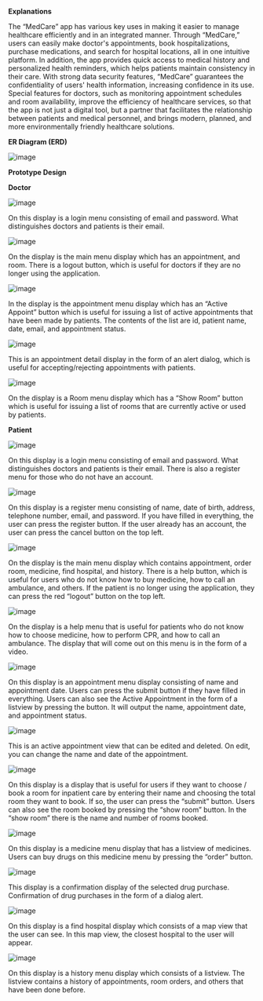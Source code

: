 **Explanations**

The “MedCare” app has various key uses in making it easier to manage healthcare efficiently and in an integrated manner. Through “MedCare,” users can easily make doctor's appointments, book hospitalizations, purchase medications, and search for hospital locations, all in one intuitive platform. In addition, the app provides quick access to medical history and personalized health reminders, which helps patients maintain consistency in their care. With strong data security features, “MedCare” guarantees the confidentiality of users' health information, increasing confidence in its use. Special features for doctors, such as monitoring appointment schedules and room availability, improve the efficiency of healthcare services, so that the app is not just a digital tool, but a partner that facilitates the relationship between patients and medical personnel, and brings modern, planned, and more environmentally friendly healthcare solutions.

**ER Diagram (ERD)**

![image](https://github.com/user-attachments/assets/9c1f8480-ce58-451e-b0e4-3af9e283bfd2)

**Prototype Design**

**Doctor**

![image](https://github.com/user-attachments/assets/99f7b985-334a-4d63-8e42-433bc1af1405)

On this display is a login menu consisting of email and password. What distinguishes doctors and patients is their email.

![image](https://github.com/user-attachments/assets/a541efaa-3acf-48e2-a1a8-d6d3a19dd0f6)

On the display is the main menu display which has an appointment, and room. There is a logout button, which is useful for doctors if they are no longer using the application.

![image](https://github.com/user-attachments/assets/f3a7cfe0-83b2-4208-af6a-198dc25d16f6)

In the display is the appointment menu display which has an “Active Appoint” button which is useful for issuing a list of active appointments that have been made by patients. The contents of the list are id, patient name, date, email, and appointment status.

![image](https://github.com/user-attachments/assets/4154a7f8-c3c3-43d8-812e-c157c0f1754d)

This is an appointment detail display in the form of an alert dialog, which is useful for accepting/rejecting appointments with patients.

![image](https://github.com/user-attachments/assets/e63c4186-bb14-45cf-b12a-9aa32b4601c6)

On the display is a Room menu display which has a “Show Room” button which is useful for issuing a list of rooms that are currently active or used by patients.

**Patient**

![image](https://github.com/user-attachments/assets/41bf2f7d-8bff-43a6-89ac-9342b8725549)

On this display is a login menu consisting of email and password. What distinguishes doctors and patients is their email. There is also a register menu for those who do not have an account.

![image](https://github.com/user-attachments/assets/68e9083f-3b4c-48af-bf8a-0fb9e225edcd)

On this display is a register menu consisting of name, date of birth, address, telephone number, email, and password. If you have filled in everything, the user can press the register button. If the user already has an account, the user can press the cancel button on the top left.

![image](https://github.com/user-attachments/assets/425fb932-642a-41c9-b574-d01f886963fd)

On the display is the main menu display which contains appointment, order room, medicine, find hospital, and history. There is a help button, which is useful for users who do not know how to buy medicine, how to call an ambulance, and others. If the patient is no longer using the application, they can press the red “logout” button on the top left.

![image](https://github.com/user-attachments/assets/ad14ed94-e928-4b35-b5b2-757c971132ea)

On the display is a help menu that is useful for patients who do not know how to choose medicine, how to perform CPR, and how to call an ambulance. The display that will come out on this menu is in the form of a video.

![image](https://github.com/user-attachments/assets/a27fc78c-2cfe-444b-81d9-aaef219782b6)

On this display is an appointment menu display consisting of name and appointment date. Users can press the submit button if they have filled in everything. Users can also see the Active Appointment in the form of a listview by pressing the button. It will output the name, appointment date, and appointment status.

![image](https://github.com/user-attachments/assets/41e4372d-a4eb-4a2e-bf4a-1d134a4545e1)

This is an active appointment view that can be edited and deleted. On edit, you can change the name and date of the appointment.

![image](https://github.com/user-attachments/assets/9b06107c-08ec-4a02-a590-575180a6200b)

On this display is a display that is useful for users if they want to choose / book a room for inpatient care by entering their name and choosing the total room they want to book. If so, the user can press the “submit” button. Users can also see the room booked by pressing the “show room” button. In the “show room” there is the name and number of rooms booked.

![image](https://github.com/user-attachments/assets/bf93d144-9cd5-4ab2-ba60-bd27b9ec81f6)

On this display is a medicine menu display that has a listview of medicines. Users can buy drugs on this medicine menu by pressing the “order” button.

![image](https://github.com/user-attachments/assets/4885a0a9-e28a-47fb-a6ca-6ad4cb29230c)

This display is a confirmation display of the selected drug purchase. Confirmation of drug purchases in the form of a dialog alert.

![image](https://github.com/user-attachments/assets/94915478-645c-4d4c-83f8-b855e190b11b)

On this display is a find hospital display which consists of a map view that the user can see. In this map view, the closest hospital to the user will appear.

![image](https://github.com/user-attachments/assets/e554d96c-487d-407f-8eb4-1ced94e89ed4)

On this display is a history menu display which consists of a listview. The listview contains a history of appointments, room orders, and others that have been done before.



